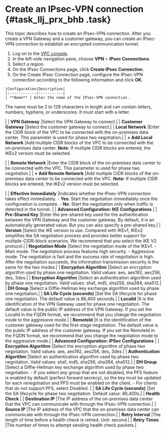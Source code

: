 # Create an IPsec-VPN connection {#task_llj_prx_bhb .task}

This topic describes how to create an IPsec-VPN connection. After you create a VPN Gateway and a customer gateway, you can create an IPsec-VPN connection to establish an encrypted communication tunnel.

1.   Log on to the [VPC console](https://partners-intl.aliyun.com/login-required#/vpc). 
2.   In the left-side navigation pane, choose **VPN** \> **IPsec Connections**. 
3.   Select a region. 
4.   On the IPsec Connections page, click **Create IPsec Connection**. 
5.   On the Create IPsec Connection page, configure the IPsec-VPN connection according to the following information and click **OK**. 

    |Configuration|Description|
    |:------------|:----------|
    | **Name** | Enter the name of the IPsec-VPN connection.

 The name must be 2 to 128 characters in length and can contain letters, numbers, hyphens, or underscores. It must start with a letter.

 |
    | **VPN Gateway** |Select the VPN Gateway to connect.|
    | **Customer Gateway** |Select the customer gateway to connect.|
    | **Local Network** |Enter the CIDR block of the VPC to be connected with the on-premises data center. This parameter is used for phase two negotiation.|
    | **+ Add Local Network** |Add multiple CIDR blocks of the VPC to be connected with the on-premises data center. **Note:** If multiple CIDR blocks are entered, the IKEv2 version must be selected.

 |
    | **Remote Network** |Enter the CIDR block of the on-premises data center to be connected with the VPC. This parameter is used for phase two negotiation.|
    | **+ Add Remote Network** |Add multiple CIDR blocks of the on-premises data center to be connected with the VPC. **Note:** If multiple CIDR blocks are entered, the IKEv2 version must be selected.

 |
    | **Effective Immediately** |Indicates whether the IPsec-VPN connection takes effect immediately.     -    **Yes**: Start the negotiation immediately once the configuration is complete.
    -    **No**: Start the negotiation only when traffic is detected in the tunnel.
 |
    | **Advanced Configuration: IKE Configurations** |
    | **Pre-Shared Key** |Enter the pre-shared key used for the authentication between the VPN Gateway and the customer gateway. By default, it is an automatically generated value. But you can also specify a pre-shared key.|
    | **Version** |Select the IKE version to use. Compared with IKEv1, IKEv2 simplifies the SA negotiation process and provides better support for multiple-CIDR-block scenarios. We recommend that you select the IKE V2 protocol.|
    | **Negotiation Mode** |Select the negotiation mode of the IKEv1.     -   Main mode: The negotiation process features high security.
    -   Aggressive mode: The negotiation is fast and the success rate of negotiation is high.
 After the negotiation succeeds, the information transmission security is the same for the two modes.|
    | **Encryption Algorithm** |Select an encryption algorithm used by phase one negotiation. Valid values: aes, aes192, aes256, des, 3des.|
    | **Encryption Algorithm** |Select an authentication algorithm used by phase one negotiation. Valid values: sha1, md5, sha256, sha384, sha512.|
    | **DH Group** |Select a Diffie-Hellman key exchange algorithm used by phase one negotiation.|
    | **SA Life Cycle \(seconds\)** |Set the SA lifecycle for phase one negotiation. The default value is 86,400 seconds.|
    | **LocalId** |It is the identification of the VPN Gateway used for phase one negotiation. The default value is the public IP address of the VPN Gateway. If you set the LocalId in the FQDN format, we recommend that you change the negotiation mode to the aggressive mode.|
    | **RemoteId** |It is the identification of the customer gateway used for the first-stage negotiation. The default value is the public IP address of the customer gateway. If you set the RemoteId in the FQDN format, we recommend that you change the negotiation mode to the aggressive mode.|
    | **Advanced Configuration: IPSec Configurations** |
    | **Encryption Algorithm** |Select the encryption algorithm of phase two negotiation. Valid values: aes, aes192, aes256, des, 3des.|
    | **Authentication Algorithm** |Select an authentication algorithm used by phase two negotiation. Valid values: sha1, md5, sha256, sha384, sha512.|
    | **DH Group** |Select a Diffie-Hellman key exchange algorithm used by phase two negotiation.     -   If you select any group that are not disabled, the PFS feature is enabled by default \(perfect forward secrecy\), so the key must be updated for each renegotiation and PFS must be enabled on the client.
    -   For clients that do not support PFS, select Disabled.
 |
    | **SA Life Cycle \(seconds\)** |Set the SA lifecycle for phase two negotiation. Default value: 86,400s.|
    | **Health Check** |
    | **Destination IP** |The IP address of the on-premises data center that the VPC can communicate with through the IPsec-VPN connection.|
    | **Source IP** |The IP address of the VPC that the on-premises data center can communicate with through the IPsec-VPN connection.|
    | **Retry Interval** |The length of time before a health check is retried. Unit: second.|
    | **Retry Times** |The number of times to attempt sending health check packets.|


